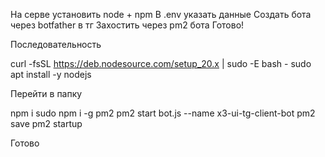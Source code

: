 На серве установить node + npm
В .env указать данные
Создать бота через botfather в тг
Захостить через pm2 бота
Готово!

Последовательность

curl -fsSL https://deb.nodesource.com/setup_20.x | sudo -E bash -
sudo apt install -y nodejs

Перейти в папку

npm i
sudo npm i -g pm2
pm2 start bot.js --name x3-ui-tg-client-bot
pm2 save
pm2 startup

Готово
